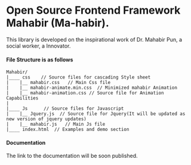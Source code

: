 # Open Source Frontend Framework Mahabir (Ma-habir).

This library is developed on the inspirational work of Dr. Mahabir Pun, a social worker, a Innovator.

#### File Structure is as follows

```text
Mahabir/
|____ css    // Source files for cascading Style sheet
|    |__ mahabir.css   // Main Css file
|    |__ mahabir-animate.min.css  // Minimized mahabir Animation
|    |__ mahabir-animation.css // Source file for Animation Capabilities
|
|____ Js      // Source files for Javascript
|    |__ Jquery.js  // Source file for Jquery(It will be updated as new version of jquery updates)
|    |__ mahabir.js   // Main Js file
|____ index.html  // Examples and demo section
```

#### Documentation

The link to the documentation will be soon published.
